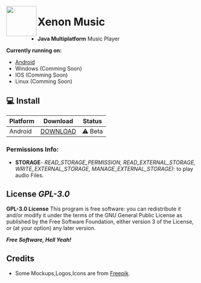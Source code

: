 <a href="https://github.com/Shabinder/SpotiFlyer"><img src="https://xenon.pages.dev/assets/img/favicon.jpg" align="left" height="80" width="80" ></a>

# Xenon Music




- **Java Multiplatform** Music Player



 **Currently running on:**
 - [Android](https://github.com/Xenon-project/Xenon-Music/releases/) 
 - Windows (Comming Soon)
 - IOS (Comming Soon)
 - Linux (Comming Soon)

## 💻 Install 

| Platform | Download | Status |
|----------|----------|--------|
| Android    |[DOWNLOAD](https://github.com/Xenon-project/Xenon-Music/releases/download/v1.0/Xenon.music.v1.0.2.apk)| ⚠️ Beta | 



### Permissions Info:
 - **STORAGE**- *READ_STORAGE_PERMISSION, READ_EXTERNAL_STORAGE, WRITE_EXTERNAL_STORAGE, MANAGE_EXTERNAL_STORAGE)*: to play audio Files.

License
***GPL-3.0***
----
**GPL-3.0 License**
This program is free software: you can redistribute it and/or modify it under the terms of the GNU General Public License as published by the Free Software Foundation, either version 3 of the License, or (at your option) any later version.

***Free Software, Hell Yeah!***


Credits
----
 - Some Mockups,Logos,Icons are from [Freepik](https://www.freepik.com/).
